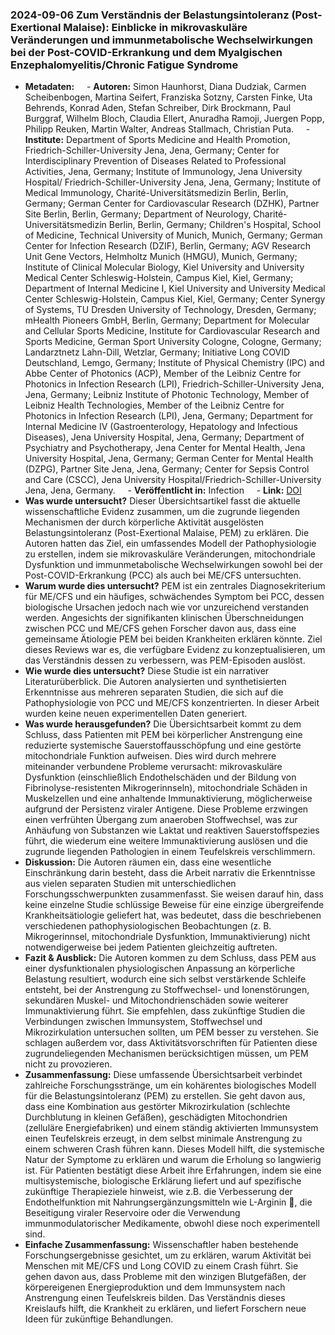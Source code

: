 ### 2024-09-06 Zum Verständnis der Belastungsintoleranz (Post-Exertional Malaise): Einblicke in mikrovaskuläre Veränderungen und immunmetabolische Wechselwirkungen bei der Post-COVID-Erkrankung und dem Myalgischen Enzephalomyelitis/Chronic Fatigue Syndrome
- **Metadaten:**
    - **Autoren:** Simon Haunhorst, Diana Dudziak, Carmen Scheibenbogen, Martina Seifert, Franziska Sotzny, Carsten Finke, Uta Behrends, Konrad Aden, Stefan Schreiber, Dirk Brockmann, Paul Burggraf, Wilhelm Bloch, Claudia Ellert, Anuradha Ramoji, Juergen Popp, Philipp Reuken, Martin Walter, Andreas Stallmach, Christian Puta.
    - **Institute:** Department of Sports Medicine and Health Promotion, Friedrich-Schiller-University Jena, Jena, Germany; Center for Interdisciplinary Prevention of Diseases Related to Professional Activities, Jena, Germany; Institute of Immunology, Jena University Hospital/ Friedrich-Schiller-University Jena, Jena, Germany; Institute of Medical Immunology, Charité-Universitätsmedizin Berlin, Berlin, Germany; German Center for Cardiovascular Research (DZHK), Partner Site Berlin, Berlin, Germany; Department of Neurology, Charité-Universitätsmedizin Berlin, Berlin, Germany; Children's Hospital, School of Medicine, Technical University of Munich, Munich, Germany; German Center for Infection Research (DZIF), Berlin, Germany; AGV Research Unit Gene Vectors, Helmholtz Munich (HMGU), Munich, Germany; Institute of Clinical Molecular Biology, Kiel University and University Medical Center Schleswig-Holstein, Campus Kiel, Kiel, Germany; Department of Internal Medicine I, Kiel University and University Medical Center Schleswig-Holstein, Campus Kiel, Kiel, Germany; Center Synergy of Systems, TU Dresden University of Technology, Dresden, Germany; mHealth Pioneers GmbH, Berlin, Germany; Department for Molecular and Cellular Sports Medicine, Institute for Cardiovascular Research and Sports Medicine, German Sport University Cologne, Cologne, Germany; Landarztnetz Lahn-Dill, Wetzlar, Germany; Initiative Long COVID Deutschland, Lemgo, Germany; Institute of Physical Chemistry (IPC) and Abbe Center of Photonics (ACP), Member of the Leibniz Centre for Photonics in Infection Research (LPI), Friedrich-Schiller-University Jena, Jena, Germany; Leibniz Institute of Photonic Technology, Member of Leibniz Health Technologies, Member of the Leibniz Centre for Photonics in Infection Research (LPI), Jena, Germany; Department for Internal Medicine IV (Gastroenterology, Hepatology and Infectious Diseases), Jena University Hospital, Jena, Germany; Department of Psychiatry and Psychotherapy, Jena Center for Mental Health, Jena University Hospital, Jena, Germany; German Center for Mental Health (DZPG), Partner Site Jena, Jena, Germany; Center for Sepsis Control and Care (CSCC), Jena University Hospital/Friedrich-Schiller-University Jena, Jena, Germany.
    - **Veröffentlicht in:** Infection
    - **Link:** [DOI](https://doi.org/10.1007/s15010-024-02386-8)
- **Was wurde untersucht?**
Dieser Übersichtsartikel fasst die aktuelle wissenschaftliche Evidenz zusammen, um die zugrunde liegenden Mechanismen der durch körperliche Aktivität ausgelösten Belastungsintoleranz (Post-Exertional Malaise, PEM) zu erklären. Die Autoren hatten das Ziel, ein umfassendes Modell der Pathophysiologie zu erstellen, indem sie mikrovaskuläre Veränderungen, mitochondriale Dysfunktion und immunmetabolische Wechselwirkungen sowohl bei der Post-COVID-Erkrankung (PCC) als auch bei ME/CFS untersuchten.
- **Warum wurde dies untersucht?**
PEM ist ein zentrales Diagnosekriterium für ME/CFS und ein häufiges, schwächendes Symptom bei PCC, dessen biologische Ursachen jedoch nach wie vor unzureichend verstanden werden. Angesichts der signifikanten klinischen Überschneidungen zwischen PCC und ME/CFS gehen Forscher davon aus, dass eine gemeinsame Ätiologie PEM bei beiden Krankheiten erklären könnte. Ziel dieses Reviews war es, die verfügbare Evidenz zu konzeptualisieren, um das Verständnis dessen zu verbessern, was PEM-Episoden auslöst.
- **Wie wurde dies untersucht?**
Diese Studie ist ein narrativer Literaturüberblick. Die Autoren analysierten und synthetisierten Erkenntnisse aus mehreren separaten Studien, die sich auf die Pathophysiologie von PCC und ME/CFS konzentrierten. In dieser Arbeit wurden keine neuen experimentellen Daten generiert.
- **Was wurde herausgefunden?**
Die Übersichtsarbeit kommt zu dem Schluss, dass Patienten mit PEM bei körperlicher Anstrengung eine reduzierte systemische Sauerstoffausschöpfung und eine gestörte mitochondriale Funktion aufweisen. Dies wird durch mehrere miteinander verbundene Probleme verursacht: mikrovaskuläre Dysfunktion (einschließlich Endothelschäden und der Bildung von Fibrinolyse-resistenten Mikrogerinnseln), mitochondriale Schäden in Muskelzellen und eine anhaltende Immunaktivierung, möglicherweise aufgrund der Persistenz viraler Antigene. Diese Probleme erzwingen einen verfrühten Übergang zum anaeroben Stoffwechsel, was zur Anhäufung von Substanzen wie Laktat und reaktiven Sauerstoffspezies führt, die wiederum eine weitere Immunaktivierung auslösen und die zugrunde liegenden Pathologien in einem Teufelskreis verschlimmern.
- **Diskussion:**
Die Autoren räumen ein, dass eine wesentliche Einschränkung darin besteht, dass die Arbeit narrativ die Erkenntnisse aus vielen separaten Studien mit unterschiedlichen Forschungsschwerpunkten zusammenfasst. Sie weisen darauf hin, dass keine einzelne Studie schlüssige Beweise für eine einzige übergreifende Krankheitsätiologie geliefert hat, was bedeutet, dass die beschriebenen verschiedenen pathophysiologischen Beobachtungen (z. B. Mikrogerinnsel, mitochondriale Dysfunktion, Immunaktivierung) nicht notwendigerweise bei jedem Patienten gleichzeitig auftreten.
- **Fazit & Ausblick:**
Die Autoren kommen zu dem Schluss, dass PEM aus einer dysfunktionalen physiologischen Anpassung an körperliche Belastung resultiert, wodurch eine sich selbst verstärkende Schleife entsteht, bei der Anstrengung zu Stoffwechsel- und Ionenstörungen, sekundären Muskel- und Mitochondrienschäden sowie weiterer Immunaktivierung führt. Sie empfehlen, dass zukünftige Studien die Verbindungen zwischen Immunsystem, Stoffwechsel und Mikrozirkulation untersuchen sollten, um PEM besser zu verstehen. Sie schlagen außerdem vor, dass Aktivitätsvorschriften für Patienten diese zugrundeliegenden Mechanismen berücksichtigen müssen, um PEM nicht zu provozieren.
- **Zusammenfassung:**
Diese umfassende Übersichtsarbeit verbindet zahlreiche Forschungsstränge, um ein kohärentes biologisches Modell für die Belastungsintoleranz (PEM) zu erstellen. Sie geht davon aus, dass eine Kombination aus gestörter Mikrozirkulation (schlechte Durchblutung in kleinen Gefäßen), geschädigten Mitochondrien (zelluläre Energiefabriken) und einem ständig aktivierten Immunsystem einen Teufelskreis erzeugt, in dem selbst minimale Anstrengung zu einem schweren Crash führen kann. Dieses Modell hilft, die systemische Natur der Symptome zu erklären und warum die Erholung so langwierig ist. Für Patienten bestätigt diese Arbeit ihre Erfahrungen, indem sie eine multisystemische, biologische Erklärung liefert und auf spezifische zukünftige Therapieziele hinweist, wie z.B. die Verbesserung der Endothelfunktion mit Nahrungsergänzungsmitteln wie L-Arginin 💊, die Beseitigung viraler Reservoire oder die Verwendung immunmodulatorischer Medikamente, obwohl diese noch experimentell sind.
- **Einfache Zusammenfassung:**
Wissenschaftler haben bestehende Forschungsergebnisse gesichtet, um zu erklären, warum Aktivität bei Menschen mit ME/CFS und Long COVID zu einem Crash führt. Sie gehen davon aus, dass Probleme mit den winzigen Blutgefäßen, der körpereigenen Energieproduktion und dem Immunsystem nach Anstrengung einen Teufelskreis bilden. Das Verständnis dieses Kreislaufs hilft, die Krankheit zu erklären, und liefert Forschern neue Ideen für zukünftige Behandlungen.